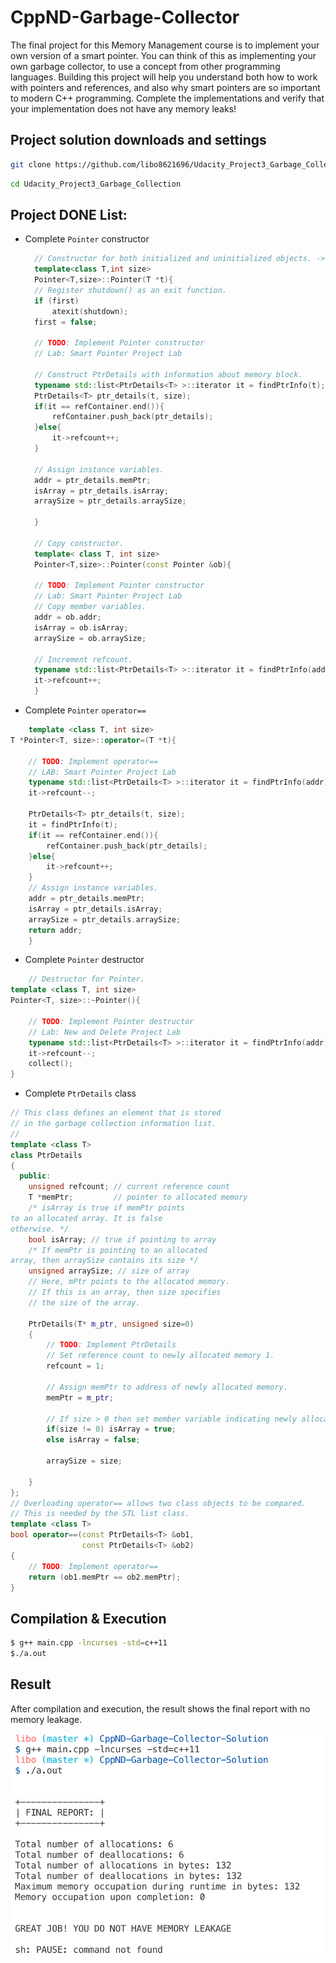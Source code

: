 # CppND-Garbage-Collector
The final project for this Memory Management course is to implement your own version of a smart pointer. You can think of this as implementing your own garbage collector, to use a concept from other programming languages. Building this project will help you understand both how to work with pointers and references, and also why smart pointers are so important to modern C++ programming. Complete the implementations and verify that your implementation does not have any memory leaks!

## Project solution downloads and settings

```bash
git clone https://github.com/libo8621696/Udacity_Project3_Garbage_Collection
```

```bash
cd Udacity_Project3_Garbage_Collection
```

## Project DONE List:
- Complete `Pointer` constructor
  ```cpp
    // Constructor for both initialized and uninitialized objects. -> see class interface
    template<class T,int size>
    Pointer<T,size>::Pointer(T *t){
    // Register shutdown() as an exit function.
    if (first)
        atexit(shutdown);
    first = false;

    // TODO: Implement Pointer constructor
    // Lab: Smart Pointer Project Lab

    // Construct PtrDetails with information about memory block.
    typename std::list<PtrDetails<T> >::iterator it = findPtrInfo(t);
    PtrDetails<T> ptr_details(t, size);
    if(it == refContainer.end()){
        refContainer.push_back(ptr_details);
    }else{
        it->refcount++;
    }

    // Assign instance variables.
    addr = ptr_details.memPtr;
    isArray = ptr_details.isArray;
    arraySize = ptr_details.arraySize;
    
    }

    // Copy constructor.
    template< class T, int size>
    Pointer<T,size>::Pointer(const Pointer &ob){

    // TODO: Implement Pointer constructor
    // Lab: Smart Pointer Project Lab
    // Copy member variables.
    addr = ob.addr;
    isArray = ob.isArray;
    arraySize = ob.arraySize;

    // Increment refcount.
    typename std::list<PtrDetails<T> >::iterator it = findPtrInfo(addr);
    it->refcount++;
    }
  ```
- Complete `Pointer` `operator==`

```cpp
    template <class T, int size>
T *Pointer<T, size>::operator=(T *t){

    // TODO: Implement operator==
    // LAB: Smart Pointer Project Lab
    typename std::list<PtrDetails<T> >::iterator it = findPtrInfo(addr);
    it->refcount--;

    PtrDetails<T> ptr_details(t, size);
    it = findPtrInfo(t);
    if(it == refContainer.end()){
        refContainer.push_back(ptr_details);
    }else{
        it->refcount++;
    }
    // Assign instance variables.
    addr = ptr_details.memPtr;
    isArray = ptr_details.isArray;
    arraySize = ptr_details.arraySize;
    return addr;
    }
```
- Complete `Pointer` destructor

```cpp
    // Destructor for Pointer.
template <class T, int size>
Pointer<T, size>::~Pointer(){
    
    // TODO: Implement Pointer destructor
    // Lab: New and Delete Project Lab
    typename std::list<PtrDetails<T> >::iterator it = findPtrInfo(addr);
    it->refcount--;
    collect();
}
```
- Complete `PtrDetails` class


```cpp
// This class defines an element that is stored
// in the garbage collection information list.
//
template <class T>
class PtrDetails
{
  public:
    unsigned refcount; // current reference count
    T *memPtr;         // pointer to allocated memory
    /* isArray is true if memPtr points
to an allocated array. It is false
otherwise. */
    bool isArray; // true if pointing to array
    /* If memPtr is pointing to an allocated
array, then arraySize contains its size */
    unsigned arraySize; // size of array
    // Here, mPtr points to the allocated memory.
    // If this is an array, then size specifies
    // the size of the array.

    PtrDetails(T* m_ptr, unsigned size=0)
    {
        // TODO: Implement PtrDetails
        // Set reference count to newly allocated memory 1.
        refcount = 1;

        // Assign memPtr to address of newly allocated memory.
        memPtr = m_ptr;

        // If size > 0 then set member variable indicating newly allocated memory is associated with an array.
        if(size != 0) isArray = true;
        else isArray = false;

        arraySize = size;

    }
};
// Overloading operator== allows two class objects to be compared.
// This is needed by the STL list class.
template <class T>
bool operator==(const PtrDetails<T> &ob1,
                const PtrDetails<T> &ob2)
{
    // TODO: Implement operator==
    return (ob1.memPtr == ob2.memPtr);
}
```

## Compilation & Execution

```bash
$ g++ main.cpp -lncurses -std=c++11
$./a.out
```

## Result

After compilation and execution, the result shows the final report with no memory leakage.

![Result](garbage_collection.png)
